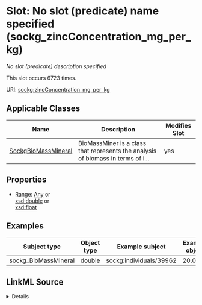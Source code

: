 

# Slot: No slot (predicate) name specified (sockg_zincConcentration_mg_per_kg)


_No slot (predicate) description specified_






This slot occurs 6723 times.


URI: [sockg:zincConcentration_mg_per_kg](https://idir.uta.edu/sockg-ontology/docs/zincConcentration_mg_per_kg)



<!-- no inheritance hierarchy -->





## Applicable Classes

| Name | Description | Modifies Slot |
| --- | --- | --- |
| [SockgBioMassMineral](../classes/SockgBioMassMineral.md) | BioMassMiner is a class that represents the analysis of biomass in terms of i... |  yes  |







## Properties

* Range: [Any](../classes/Any.md)&nbsp;or&nbsp;<br />[xsd:double](http://www.w3.org/2001/XMLSchema#double)&nbsp;or&nbsp;<br />[xsd:float](http://www.w3.org/2001/XMLSchema#float)






## Examples

| Subject type | Object type | Example subject | Example object | Occurrences |
| --- | --- | --- | --- | --- |
| sockg_BioMassMineral | double | sockg:individuals/39962 | 20.0 | 6723 |




## LinkML Source

<details>

```yaml
name: sockg_zincConcentration_mg_per_kg
annotations:
  count:
    tag: count
    value: 6723
description: No slot (predicate) description specified
title: No slot (predicate) name specified
examples:
- object:
    example_object: '20.0'
    example_object_type: double
    example_predicate: sockg:zincConcentration_mg_per_kg
    example_subject: sockg:individuals/39962
    example_subject_type: sockg_BioMassMineral
from_schema: soc-kg
rank: 1000
domain: sockg_BioMassMineral
slot_uri: sockg:zincConcentration_mg_per_kg
alias: sockg_zincConcentration_mg_per_kg
domain_of:
- sockg_BioMassMineral
range: Any
any_of:
- range: double
- range: float

```
</details>